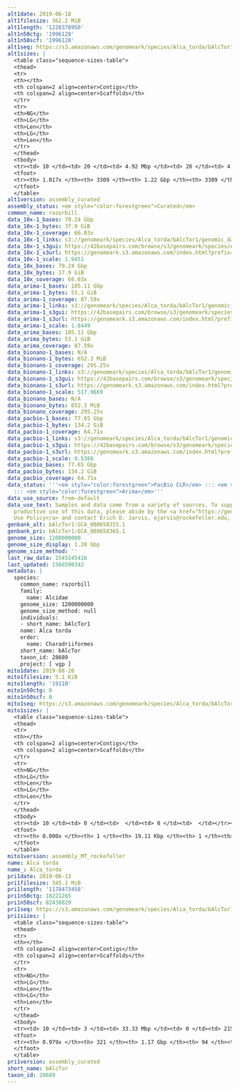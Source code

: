 ```yaml
---
alt1date: 2019-06-18
alt1filesize: 362.2 MiB
alt1length: '1220378950'
alt1n50ctg: '1996128'
alt1n50scf: '1996128'
alt1seq: https://s3.amazonaws.com/genomeark/species/Alca_torda/bAlcTor1/assembly_curated/bAlcTor1.alt.cur.20190618.fasta.gz
alt1sizes: |
  <table class="sequence-sizes-table">
  <thead>
  <tr>
  <th></th>
  <th colspan=2 align=center>Contigs</th>
  <th colspan=2 align=center>Scaffolds</th>
  </tr>
  <tr>
  <th>NG</th>
  <th>LG</th>
  <th>Len</th>
  <th>LG</th>
  <th>Len</th>
  </tr>
  </thead>
  <tbody>
  <tr><td> 10 </td><td> 20 </td><td> 4.92 Mbp </td><td> 20 </td><td> 4.92 Mbp </td></tr><tr><td> 20 </td><td> 48 </td><td> 3.68 Mbp </td><td> 48 </td><td> 3.68 Mbp </td></tr><tr><td> 30 </td><td> 84 </td><td> 2.99 Mbp </td><td> 84 </td><td> 2.99 Mbp </td></tr><tr><td> 40 </td><td> 128 </td><td> 2.50 Mbp </td><td> 128 </td><td> 2.50 Mbp </td></tr><tr style="background-color:#cccccc;"><td> 50 </td><td> 181 </td><td> 2.00 Mbp </td><td> 181 </td><td> 2.00 Mbp </td></tr><tr><td> 60 </td><td> 250 </td><td> 1.52 Mbp </td><td> 250 </td><td> 1.52 Mbp </td></tr><tr><td> 70 </td><td> 342 </td><td> 1.13 Mbp </td><td> 342 </td><td> 1.13 Mbp </td></tr><tr><td> 80 </td><td> 475 </td><td> 0.74 Mbp </td><td> 475 </td><td> 0.74 Mbp </td></tr><tr><td> 90 </td><td> 709 </td><td> 326.68 Kbp </td><td> 709 </td><td> 326.68 Kbp </td></tr><tr><td> 100 </td><td> 2334 </td><td> 31.15 Kbp </td><td> 2334 </td><td> 31.15 Kbp </td></tr></tbody>
  <tfoot>
  <tr><th> 1.017x </th><th> 3309 </th><th> 1.22 Gbp </th><th> 3309 </th><th> 1.22 Gbp </th></tr>
  </tfoot>
  </table>
alt1version: assembly_curated
assembly_status: <em style="color:forestgreen">Curated</em>
common_name: razorbill
data_10x-1_bases: 79.24 Gbp
data_10x-1_bytes: 37.9 GiB
data_10x-1_coverage: 66.03x
data_10x-1_links: s3://genomeark/species/Alca_torda/bAlcTor1/genomic_data/10x/<br>
data_10x-1_s3gui: https://42basepairs.com/browse/s3/genomeark/species/Alca_torda/bAlcTor1/genomic_data/10x/
data_10x-1_s3url: https://genomeark.s3.amazonaws.com/index.html?prefix=species/Alca_torda/bAlcTor1/genomic_data/10x/
data_10x-1_scale: 1.9451
data_10x_bases: 79.24 Gbp
data_10x_bytes: 37.9 GiB
data_10x_coverage: 66.03x
data_arima-1_bases: 105.11 Gbp
data_arima-1_bytes: 53.1 GiB
data_arima-1_coverage: 87.59x
data_arima-1_links: s3://genomeark/species/Alca_torda/bAlcTor1/genomic_data/arima/<br>
data_arima-1_s3gui: https://42basepairs.com/browse/s3/genomeark/species/Alca_torda/bAlcTor1/genomic_data/arima/
data_arima-1_s3url: https://genomeark.s3.amazonaws.com/index.html?prefix=species/Alca_torda/bAlcTor1/genomic_data/arima/
data_arima-1_scale: 1.8449
data_arima_bases: 105.11 Gbp
data_arima_bytes: 53.1 GiB
data_arima_coverage: 87.59x
data_bionano-1_bases: N/A
data_bionano-1_bytes: 652.3 MiB
data_bionano-1_coverage: 295.25x
data_bionano-1_links: s3://genomeark/species/Alca_torda/bAlcTor1/genomic_data/bionano/<br>
data_bionano-1_s3gui: https://42basepairs.com/browse/s3/genomeark/species/Alca_torda/bAlcTor1/genomic_data/bionano/
data_bionano-1_s3url: https://genomeark.s3.amazonaws.com/index.html?prefix=species/Alca_torda/bAlcTor1/genomic_data/bionano/
data_bionano-1_scale: 517.9669
data_bionano_bases: N/A
data_bionano_bytes: 652.3 MiB
data_bionano_coverage: 295.25x
data_pacbio-1_bases: 77.65 Gbp
data_pacbio-1_bytes: 134.2 GiB
data_pacbio-1_coverage: 64.71x
data_pacbio-1_links: s3://genomeark/species/Alca_torda/bAlcTor1/genomic_data/pacbio/<br>
data_pacbio-1_s3gui: https://42basepairs.com/browse/s3/genomeark/species/Alca_torda/bAlcTor1/genomic_data/pacbio/
data_pacbio-1_s3url: https://genomeark.s3.amazonaws.com/index.html?prefix=species/Alca_torda/bAlcTor1/genomic_data/pacbio/
data_pacbio-1_scale: 0.5388
data_pacbio_bases: 77.65 Gbp
data_pacbio_bytes: 134.2 GiB
data_pacbio_coverage: 64.71x
data_status: '''<em style="color:forestgreen">PacBio CLR</em> ::: <em style="color:forestgreen">10x</em>
  ::: <em style="color:forestgreen">Arima</em>'''
data_use_source: from-default
data_use_text: Samples and data come from a variety of sources. To support fair and
  productive use of this data, please abide by the <a href="https://genome10k.soe.ucsc.edu/data-use-policies/">Data
  Use Policy</a> and contact Erich D. Jarvis, ejarvis@rockefeller.edu, with any questions.
genbank_alt: bAlcTor1:GCA_008658355.1
genbank_pri: bAlcTor1:GCA_008658365.1
genome_size: 1200000000
genome_size_display: 1.20 Gbp
genome_size_method: ''
last_raw_data: 1545245416
last_updated: 1566590342
metadata: |
  species:
    common_name: razorbill
    family:
      name: Alcidae
    genome_size: 1200000000
    genome_size_method: null
    individuals:
    - short_name: bAlcTor1
    name: Alca torda
    order:
      name: Charadriiformes
    short_name: bAlcTor
    taxon_id: 28689
    project: [ vgp ]
mito1date: 2019-08-20
mito1filesize: 5.1 KiB
mito1length: '19110'
mito1n50ctg: 0
mito1n50scf: 0
mito1seq: https://s3.amazonaws.com/genomeark/species/Alca_torda/bAlcTor1/assembly_MT_rockefeller/bAlcTor1.MT.20190820.fasta.gz
mito1sizes: |
  <table class="sequence-sizes-table">
  <thead>
  <tr>
  <th></th>
  <th colspan=2 align=center>Contigs</th>
  <th colspan=2 align=center>Scaffolds</th>
  </tr>
  <tr>
  <th>NG</th>
  <th>LG</th>
  <th>Len</th>
  <th>LG</th>
  <th>Len</th>
  </tr>
  </thead>
  <tbody>
  <tr><td> 10 </td><td> 0 </td><td>  </td><td> 0 </td><td>  </td></tr><tr><td> 20 </td><td> 0 </td><td>  </td><td> 0 </td><td>  </td></tr><tr><td> 30 </td><td> 0 </td><td>  </td><td> 0 </td><td>  </td></tr><tr><td> 40 </td><td> 0 </td><td>  </td><td> 0 </td><td>  </td></tr><tr style="background-color:#cccccc;"><td> 50 </td><td> 0 </td><td style="background-color:#ff8888;">  </td><td> 0 </td><td style="background-color:#ff8888;">  </td></tr><tr><td> 60 </td><td> 0 </td><td>  </td><td> 0 </td><td>  </td></tr><tr><td> 70 </td><td> 0 </td><td>  </td><td> 0 </td><td>  </td></tr><tr><td> 80 </td><td> 0 </td><td>  </td><td> 0 </td><td>  </td></tr><tr><td> 90 </td><td> 0 </td><td>  </td><td> 0 </td><td>  </td></tr><tr><td> 100 </td><td> 0 </td><td>  </td><td> 0 </td><td>  </td></tr></tbody>
  <tfoot>
  <tr><th> 0.000x </th><th> 1 </th><th> 19.11 Kbp </th><th> 1 </th><th> 19.11 Kbp </th></tr>
  </tfoot>
  </table>
mito1version: assembly_MT_rockefeller
name: Alca torda
name_: Alca_torda
pri1date: 2019-06-13
pri1filesize: 345.1 MiB
pri1length: '1178473458'
pri1n50ctg: 18221265
pri1n50scf: 82438829
pri1seq: https://s3.amazonaws.com/genomeark/species/Alca_torda/bAlcTor1/assembly_curated/bAlcTor1.pri.cur.20190613.fasta.gz
pri1sizes: |
  <table class="sequence-sizes-table">
  <thead>
  <tr>
  <th></th>
  <th colspan=2 align=center>Contigs</th>
  <th colspan=2 align=center>Scaffolds</th>
  </tr>
  <tr>
  <th>NG</th>
  <th>LG</th>
  <th>Len</th>
  <th>LG</th>
  <th>Len</th>
  </tr>
  </thead>
  <tbody>
  <tr><td> 10 </td><td> 3 </td><td> 33.33 Mbp </td><td> 0 </td><td> 215.87 Mbp </td></tr><tr><td> 20 </td><td> 6 </td><td> 31.92 Mbp </td><td> 1 </td><td> 165.05 Mbp </td></tr><tr><td> 30 </td><td> 11 </td><td> 23.53 Mbp </td><td> 1 </td><td> 165.05 Mbp </td></tr><tr><td> 40 </td><td> 16 </td><td> 21.62 Mbp </td><td> 2 </td><td> 125.51 Mbp </td></tr><tr style="background-color:#cccccc;"><td> 50 </td><td> 22 </td><td style="background-color:#88ff88;"> 18.22 Mbp </td><td> 4 </td><td style="background-color:#88ff88;"> 82.44 Mbp </td></tr><tr><td> 60 </td><td> 30 </td><td> 15.65 Mbp </td><td> 5 </td><td> 70.99 Mbp </td></tr><tr><td> 70 </td><td> 39 </td><td> 9.53 Mbp </td><td> 7 </td><td> 47.75 Mbp </td></tr><tr><td> 80 </td><td> 56 </td><td> 5.80 Mbp </td><td> 10 </td><td> 41.49 Mbp </td></tr><tr><td> 90 </td><td> 85 </td><td> 2.85 Mbp </td><td> 13 </td><td> 34.32 Mbp </td></tr><tr><td> 100 </td><td> 0 </td><td>  </td><td> 0 </td><td>  </td></tr></tbody>
  <tfoot>
  <tr><th> 0.979x </th><th> 321 </th><th> 1.17 Gbp </th><th> 94 </th><th> 1.18 Gbp </th></tr>
  </tfoot>
  </table>
pri1version: assembly_curated
short_name: bAlcTor
taxon_id: 28689
---
```

